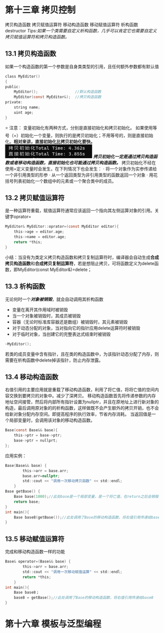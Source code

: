 # 第十三章 拷贝控制

拷贝构造函数
拷贝赋值运算符
移动构造函数
移动赋值运算符
析构函数destructor
*Tips:如果一个类需要自定义析构函数，几乎可以肯定它也需要自定义拷贝赋值运算符和拷贝构造函数。*

## 13.1 拷贝构造函数

如果一个构造函数的第一个参数是自身类类型的引用，且任何额外参数都有默认值

```c
class MyEditor()
{
public:
    MyEditor();                 //默认构造函数
    MyEditor(const MyEditor&);  //拷贝构造函数
private:
    string name;
    uint age;
}
```

⭐ 注意：
    变量初始化有两种方式，分别是直接初始化和拷贝初始化。
    如果使用等号（=）初始化一个变量，则执行的是拷贝初始化；不用等号的，则是直接初始化。**相对来讲，直接初始化比拷贝初始化要快。**
    ![1679652260978](image/C++_Primer笔记/1679652260978.png)
    ***拷贝初始化一定是通过拷贝构造函数或者移动构造函数，直接初始化也可能通过拷贝构造函数。***
    拷贝初始化不经在使用=定义变量时会发生，在下列情况下也会发生：
    · 将一个对象作为实参传递给一个非引用类型的形参
    · 从一个返回类型为非引用类型的函数返回一个对象
    · 用花括号列表初始化一个数组中的元素或一个聚合类中的成员。
    

## 13.2 拷贝赋值运算符
是一种运算符重载，赋值运算符通常应该返回一个指向其左侧运算对象的引用。关键字oprator=
```c
MyEditor& MyEditor::oprator=(const MyEditor editor){
    this->age = editor.age;
    this->name = editor.age;
    return *this;
}
```
小结：当没有为类定义拷贝构造函数和拷贝复制运算符时，编译器会自动生成**合成拷贝构造函数**和**合成拷贝复制运算符**，若是想阻止拷贝，可将函数定义为delete函数，即MyEditor(const MyEditor&)=delete；
## 13.3 析构函数
无论何时一个***对象被销毁***，就会自动调用其析构函数
- 变量在离开其作用域时被销毁
- 当一个对象被销毁时，其成员被销毁
- 容器（无论时标准库容器还是数组）被销毁时，其元素被销毁
- 对于动态分配的对象，当对指向它的指针应用delete运算符时被销毁
- 对于临时对象，当创建它的完整表达式结束时被销毁
```c
~MyEditor();
```
若类的成员变量中含有指针，且在类的构造函数中，为该指针动态分配了内存，则需要在析构函数中delete掉该指针，防止内存泄露。

## 13.4 移动构造函数
右值引用的主要应用就是重载了移动构造函数，利用了将亡值，将将亡值的空间内容交换到要拷贝的对象中。减少了深拷贝。
移动构造函数首先将传递参数的内存地址空间接管，然后将内部所有指针设置为nullptr，并且在原地址上进行新对象的构造，最后调用原对象的的析构函数，这样做既不会产生额外的拷贝开销，也不会给新对象分配内存空间。即提高程序的执行效率，节省内存消耗。
当返回值是一个局部变量时，会调用该对象的移动构造函数。
```c
Base(const Base&& base){
    this->ptr = base->ptr;
    base->ptr = nullprt;
};
```
应用实例：
```c
Base(Base&& base) {
        this->arr = base.arr;
        base.arr=nullptr;
        std::cout << "调用一次移动拷贝函数" << std::endl;
    }
Base getBase() {
    Base base(1000);//此处base是一个局部变量，是一个将亡值，在return之后会销毁
    return base;
}    
int main(){
    Base base8(getBase());//此处调用了Base的移动构造函数，将右值引用传递给base8
}
```

## 13.5 移动赋值运算符
完成和移动构造函数一样的功能
```c
Base& operator=(Base&& base) {
        this->arr = base.arr;
        std::cout << "调用一次移动赋值运算" << std::endl;
        return *this;
    }
int main(){
    Base base8；
    base8 = getBase();//此处调用了Base的移动构造函数，将右值引用传递给base8
}   
```

# 第十六章 模板与泛型编程